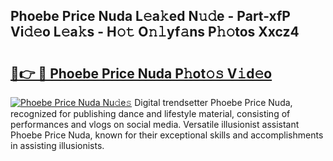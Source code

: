 ## Phoebe Price Nuda L𝚎a𝚔ed N𝚞𝚍e - Part-xfP Vi𝚍𝚎o L𝚎a𝚔s - H𝚘𝚝 O𝚗𝚕yf𝚊ns P𝚑𝚘tos Xxcz4

# <h2><a href="http://kfdo4d.oniu.top/?m=Phoebe+Price+Nuda">🔗👉 🔴 Phoebe Price Nuda P𝚑ot𝚘𝚜 V𝚒d𝚎o</a></h2>

[![Phoebe Price Nuda Nu𝚍e𝚜](https://i.imgur.com/0qMVB7G.gif)](http://kfdo4d.oniu.top/?m=Phoebe+Price+Nuda)
Digital trendsetter Phoebe Price Nuda, recognized for publishing dance and lifestyle material, consisting of performances and vlogs on social media. Versatile illusionist assistant Phoebe Price Nuda, known for their exceptional skills and accomplishments in assisting illusionists.  
